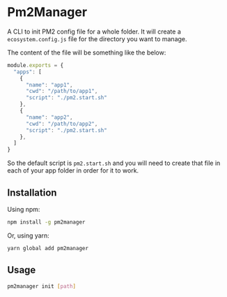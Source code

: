 # Pm2Manager

A CLI to init PM2 config file for a whole folder. It will create a `ecosystem.config.js` file for the directory you want to manage.

The content of the file will be something like the below:

```js
module.exports = {
  "apps": [
    {
      "name": "app1",
      "cwd": "/path/to/app1",
      "script": "./pm2.start.sh"
    },
    {
      "name": "app2",
      "cwd": "/path/to/app2",
      "script": "./pm2.start.sh"
    },
  ]
}
```

So the default script is `pm2.start.sh` and you will need to create that file in each of your app folder in order for it to work.

## Installation
Using npm:

```bash
npm install -g pm2manager
```

Or, using yarn:
```bash
yarn global add pm2manager
```

## Usage

```bash
pm2manager init [path]
```